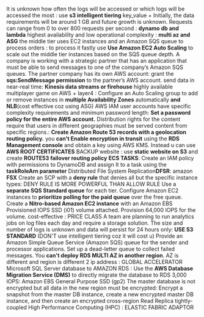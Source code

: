  It is unknown how often the logs will be accessed or which logs will be accessed the most : use **s3 intelligent tiering**
 key_value + Initially, the data requirements will be around 1 GB and future growth is unknown. Requests can range from 0 to over 800 requests per second :
**dynamo db and lambda**
 highest availability and low operational complexity : **multi az and ASG**
 the middle tier uses EC2 instances and an Amazon SQS queue to process orders : to process it fastly use **Use Amazon EC2 Auto Scaling** to scale out the middle tier instances based on the SQS queue depth.
 A company is working with a strategic partner that has an application that must be able to send messages to one of the company’s Amazon SQS queues. The partner company has its own AWS account: grant the **sqs:SendMessage permission** to the partner’s AWS account.
 send data in near-real time: **Kinesis data streams or firehouse**
 highly available multiplayer game on AWS + layer4 : Configure an Auto Scaling group to add or remove instances in **multiple Availability Zones** automatically **and NLB**(cost effective coz using ASG)
 AWS IAM user accounts have specific complexity requirements and minimum password length: **Set a password policy for the entire AWS account.**
 Distribution rights for the content require that users in different geographies must be served content from specific regions.: **Create Amazon Route 53 records with a geolocation routing policy.**
 you **can't Enable encryption in transit** using the **RDS Management console** and obtain a key using AWS KMS. Instead u can use **AWS ROOT CERTIFICATES**
 BACKUP website : use **static website on S3** and create **ROUTE53 failover routing policy**
**ECS TASKS**: Create an IAM policy with permissions to DynamoDB and assign It to a task using the **taskRoleArn parameter**
Distributed File System Replication**DFSR**: amazon **FSX**
Create an SCP with a **deny rule** that denies all but the specific instance types: DENY RULE IS MORE POWERFUL THAN ALLOW RULE
Use a **separate SQS Standard queue** for each tier. Configure Amazon EC2 instances to **prioritize polling for the paid queue** over the free queue.
Create a **Nitro-based Amazon EC2 instance** with an Amazon EBS Provisioned IOPS SSD (i01) volume attached. Provision 64,000 IOPS for the volume.
cost-effective : PRICE CLASS
A team are planning to run analytics jobs on log files each day and require a storage solution. The size and number of logs is unknown and data will persist for 24 hours only: **USE S3 STANDARD** (DON'T use intelligent tiering coz it will cost u)
Provide an Amazon Simple Queue Service (Amazon SQS) queue for the sender and processor applications. Set up a dead-letter queue to collect failed messages.
You **can't deploy RDS MULTI AZ in another region**. AZ is different and region is different
2 ip address : GLOBAL ACCELERATOR
Microsoft SQL Server database to AMAZON RDS : Use the **AWS Database Migration Service (DMS)** to directly migrate the database to RDS
3,000 IOPS: Amazon EBS General Purpose SSD (gp2)
The master database is not encrypted but all data in the new region must be encrypted: Encrypt a snapshot from the master DB instance, create a new encrypted master DB instance, and then create an encrypted cross-region Read Replica
tightly-coupled High Performance Computing (HPC) : ELASTIC FABRIC ADAPTOR

